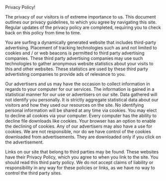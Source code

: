 Privacy Policy!

The privacy of our visitors is of extreme importance to us. This document outlines our privacy guidelines, to which you agree by navigating this site. Regular updates of the privacy policy are completed, requiring you to check back on this policy from time to time.

You are surfing a dynamically generated website that includes third-party advertising. Placement of tracking technologies such as and not limited to cookies and / or web beacons is permitted to third party advertising companies. These third party advertising companies may use such technologies to gather anonymous website statistics about your visits to this and other websites. These statistics are used by these third party advertisting companies to provide ads of relevance to you.

Our advertisers and us may have the occasion to collect information in regards to your computer for our services. The information is gained in a statistical manner for our use or advertisers on our site. Data gathered will not identify you personally. It is strictly aggregate statistical data about our visitors and how they used our resources on the site. No identifying personal information will be shared at any time via cookies. You may elect to decline all cookies via your computer. Every computer has the ability to decline file downloads like cookies. Your browser has an option to enable the declining of cookies. Any of our advertisers may also have a use for cookies. We are not responsible, nor do we have control of the cookies downloaded from advertisements. They are downloaded only if you click on the advertisement.

Links on our site that belong to third parties may be found. These websites have their Privacy Policy, which you agree to when you link to the site. You should read this third party policy. We do not accept claims of liability or responsibility in any way for these policies or links, as we have no way to control the third party sites.